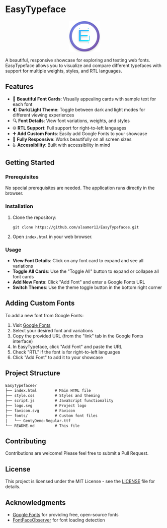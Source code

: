 # EasyTypeface

<div align="center">
  <img src="assets/logo.svg" alt="EasyTypeface Logo" width="100" height="100">
</div>

A beautiful, responsive showcase for exploring and testing web fonts. EasyTypeface allows you to visualize and compare different typefaces with support for multiple weights, styles, and RTL languages.

## Features

- 🎨 **Beautiful Font Cards**: Visually appealing cards with sample text for each font
- 🌓 **Dark/Light Theme**: Toggle between dark and light modes for different viewing experiences
- 🔍 **Font Details**: View font variations, weights, and styles
- 🌐 **RTL Support**: Full support for right-to-left languages
- ➕ **Add Custom Fonts**: Easily add Google Fonts to your showcase
- 📱 **Fully Responsive**: Works beautifully on all screen sizes
- ♿ **Accessibility**: Built with accessibility in mind

## Getting Started

### Prerequisites

No special prerequisites are needed. The application runs directly in the browser.

### Installation

1. Clone the repository:
   ```
   git clone https://github.com/alaamer12/EasyTypefacee.git
   ```

2. Open `index.html` in your web browser.

### Usage

- **View Font Details**: Click on any font card to expand and see all variations
- **Toggle All Cards**: Use the "Toggle All" button to expand or collapse all font cards
- **Add New Fonts**: Click "Add Font" and enter a Google Fonts URL
- **Switch Themes**: Use the theme toggle button in the bottom right corner

## Adding Custom Fonts

To add a new font from Google Fonts:

1. Visit [Google Fonts](https://fonts.google.com/)
2. Select your desired font and variations
3. Copy the provided URL (from the "link" tab in the Google Fonts interface)
4. In EasyTypeface, click "Add Font" and paste the URL
5. Check "RTL" if the font is for right-to-left languages
6. Click "Add Font" to add it to your showcase

## Project Structure

```
EasyTypefacee/
├── index.html        # Main HTML file
├── style.css         # Styles and theming
├── script.js         # JavaScript functionality
├── logo.svg          # Project logo
├── favicon.svg       # Favicon
├── fonts/            # Custom font files
│   └── GentyDemo-Regular.ttf
└── README.md         # This file
```

## Contributing

Contributions are welcome! Please feel free to submit a Pull Request.

## License

This project is licensed under the MIT License - see the [LICENSE](LICENSE) file for details.

## Acknowledgments

- [Google Fonts](https://fonts.google.com/) for providing free, open-source fonts
- [FontFaceObserver](https://github.com/bramstein/fontfaceobserver) for font loading detection 